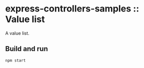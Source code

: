 # express-controllers-samples :: Value list

A value list.

## Build and run

```bash
npm start
```
